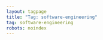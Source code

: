 ```yaml
---
layout: tagpage
title: "Tag: software-engineering"
tag: software-engineering
robots: noindex
---
```

